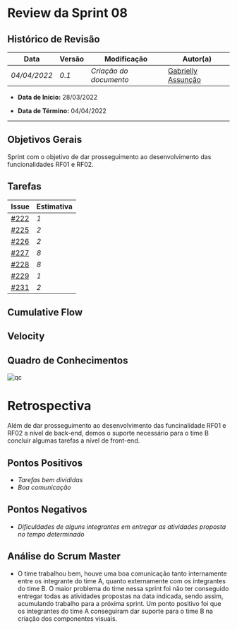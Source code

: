 # Review da Sprint 08

## Histórico de Revisão
| Data | Versão | Modificação | Autor(a) |
| --- | --- | --- | --- |
| _04/04/2022_ | _0.1_ | _Criação do documento_ | [Gabrielly Assunção](https://github.com/GabriellyAssuncao) |

- **Data de Início:** 28/03/2022

- **Data de Término:** 04/04/2022

---

## Objetivos Gerais
Sprint com o objetivo de dar prosseguimento ao desenvolvimento das funcionalidades RF01 e RF02.

## Tarefas
|**Issue** | **Estimativa** |
| --- | --- |
| [#222](https://github.com/fga-eps-mds/2021.2-Sigaa-Plus/issues/222) | _1_ |
| [#225](https://github.com/fga-eps-mds/2021.2-Sigaa-Plus/issues/225) |  _2_ |
| [#226](https://github.com/fga-eps-mds/2021.2-Sigaa-Plus/issues/226) |  _2_ |
| [#227](https://github.com/fga-eps-mds/2021.2-Sigaa-Plus/issues/227) |  _8_ |
| [#228](https://github.com/fga-eps-mds/2021.2-Sigaa-Plus/issues/228)|  _8_ |
| [#229](https://github.com/fga-eps-mds/2021.2-Sigaa-Plus/issues/229)|  _1_ |
| [#231](https://github.com/fga-eps-mds/2021.2-Sigaa-Plus/issues/231)|  _2_ |


## Cumulative Flow


## Velocity

## Quadro de Conhecimentos
![qc](https://user-images.githubusercontent.com/86726332/160493676-c94c58b8-e360-4a1b-8ea1-53d39902f5c3.jpg)


# Retrospectiva

Além de dar prosseguimento ao desenvolvimento das funcinalidade RF01 e RF02 a nível de back-end, demos o suporte necessário para o time B concluir algumas tarefas a nível de front-end.

## Pontos Positivos
- _Tarefas bem divididas_
- _Boa comunicação_ 

## Pontos Negativos
- _Dificuldades de alguns integrantes em entregar as atividades proposta no tempo determinado_

## Análise do Scrum Master

- O time trabalhou bem, houve uma boa comunicação tanto internamente entre os integrante do time A, quanto externamente com os integrantes do time B. O maior problema do time nessa sprint foi não ter conseguido entregar todas as atividades propostas na data indicada, sendo assim, acumulando trabalho para a próxima sprint. Um ponto positivo foi que os integrantes do time A conseguiram dar suporte para o time B na criação dos componentes visuais.